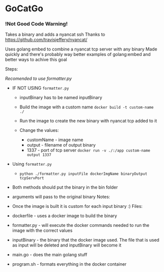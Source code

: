 # GoCatGo
### !Not Good Code Warning!
Takes a binary and adds a nyancat ssh 
Thanks to https://github.com/travisjeffery/nyancat/

Uses golang embed to combine a nyancat tcp server with any binary
Made quickly and there's probably way better examples of golang:embed and better ways to achive this goal

Steps:

*Recomended to use formatter.py*
* IF NOT USING `formatter.py`
    * inputBinary has to be named inputBinary
    * Build the image with a custom name
    `docker build -t custom-name ./`

    * Run the image to create the new binary with nyancat tcp added to it
    * Change the values: 
        * customName - image name
        * output - filename of output binary
        * 1337 - port of tcp server
    `docker run -v ./:/app custom-name output 1337`

* Using `formatter.py`
    * `python ./formatter.py inputFile dockerImgName binaryOutput tcpServPort`

* Both methods should put the binary in the bin folder
* arguments will pass to the original binary
Notes:
* Once the image is built it is custom for each input binary :)
Files:
* dockerfile - uses a docker image to build the binary
* formatter.py - will execute the docker commands needed to run the image with the correct values
* inputBinary - the binary that the docker image used. The file that is used as input will be deleted and inputBinary will become it
* main.go - does the main golang stuff
* program.sh - formats everything in the docker container
